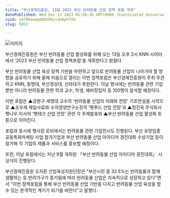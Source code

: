 ```yaml
---
title: "부산경제진흥원, 13일 2023 부산 반려동물 산업 정책 포럼 개최"
datePublished: Wed Dec 13 2023 01:56:36 GMT+0000 (Coordinated Universal Time)
cuid: cm706ewqq000509js3w6ph7dd
slug: 5953

---
```



![이미지](https://cdn.hashnode.com/res/hashnode/image/upload/v1739259858607/3842c134-c06b-41c9-8540-9154c2b5129d.jpeg)

부산경제진흥원은 부산 반려동물 산업 활성화를 위해 오는 13일 오후 2시 KNN 시어터에서 '2023 부산 반려동물 산업 정책포럼'을 개최한다고 밝혔다.

부산 반려동물 산업 육성 정책 기반을 마련하고 앞으로 반려동물 산업이 나아가야 할 방향을 공유하기 위해 올해 처음으로 열리는 이번 정책포럼은 부산경제진흥원이 주최‧주관하고 KNN, 동명대, 부산경상대, 신라대가 후원한다. 이날 행사에는 반려동물 관련 기업뿐만 아니라 반려동물 관련 학과 교수, 학생, 예비창업자 등 100명이 참석할 예정이다.

이번 포럼은 ▲강환구 세명대 교수의 '반려동물 산업의 미래와 전망' 기조연설을 시작으로 ▲조우재 제일사료㈜ 수의영양연구소장의 '펫푸드 산업 전망'과 ▲정진욱 주식회사 펫나우 이사의 '펫테크 산업 전망' 관련 각 주제발표와 ▲부산 반려동물 산업 활성화 토론으로 이어진다.

포럼과 동시에 행사장 로비에서는 반려동물 관련 기업전시도 진행된다. 부산 유망업종 공동특화마케팅 사업 참가기업과 부산 반려동물 산업 아이디어 경진대회 수상기업 등이 참가해 각 기업의 제품과 서비스를 홍보할 예정이다.

또한, 이날 포럼에서는 지난 9월 개최된 「부산 반려동물 산업 아이디어 경진대회」 시상식이 진행된다.

부산경제진흥원 오지환 산업육성지원단장은 "부산시민 중 32.5%는 반려동물과 함께 생활하는 등 반려가구가 증가됨에 따라 반려동물 산업은 지속적으로 성장하고 있다"면서 "이번 정책포럼을 통해 부산 반려동물 산업 기반을 다지고 반려동물 산업 육성을 할 수 있는 본격적인 계기가 되기를 바란다"고 말했다.